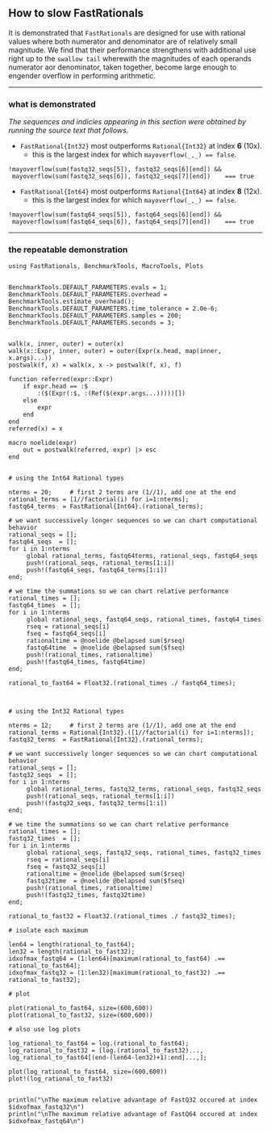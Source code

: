 ## How to slow FastRationals 

It is demonstrated that `FastRationals` are designed for use with rational values where both numerator and denominator
are of relatively small magnitude.  We find that their performance strengthens with additional use right up to the 
`swallow tail` wherewith the magnitudes of each operands numerator aor denominator, taken together, become large
enough to engender overflow in performing arithmetic.

----

### what is demonstrated

_The sequences and indicies appearing in this section were obtained by running the source text that follows._

- `FastRational{Int32}` most outperforms `Rational{Int32}` at index __6__ (10x).
  - this is the largest index for which `mayoverflow(_,_) == false`.
  
```
!mayoverflow(sum(fastq32_seqs[5]), fastq32_seqs[6][end]) &&
 mayoverflow(sum(fastq32_seqs[6]), fastq32_seqs[7][end])    === true
```

- `FastRational{Int64}` most outperforms `Rational{Int64}` at index __8__ (12x).
  - this is the largest index for which `mayoverflow(_,_) == false`.

```
!mayoverflow(sum(fastq64_seqs[5]), fastq64_seqs[6][end]) &&
 mayoverflow(sum(fastq64_seqs[6]), fastq64_seqs[7][end])    === true
```

-----

### the repeatable demonstration

```
using FastRationals, BenchmarkTools, MacroTools, Plots


BenchmarkTools.DEFAULT_PARAMETERS.evals = 1;
BenchmarkTools.DEFAULT_PARAMETERS.overhead = BenchmarkTools.estimate_overhead();
BenchmarkTools.DEFAULT_PARAMETERS.time_tolerance = 2.0e-6;
BenchmarkTools.DEFAULT_PARAMETERS.samples = 200;
BenchmarkTools.DEFAULT_PARAMETERS.seconds = 3;


walk(x, inner, outer) = outer(x)
walk(x::Expr, inner, outer) = outer(Expr(x.head, map(inner, x.args)...))
postwalk(f, x) = walk(x, x -> postwalk(f, x), f)

function referred(expr::Expr)
    if expr.head == :$
        :($(Expr(:$, :(Ref($(expr.args...)))))[])
    else
        expr
    end
end
referred(x) = x

macro noelide(expr)
    out = postwalk(referred, expr) |> esc
end


# using the Int64 Rational types

nterms = 20;     # first 2 terms are (1//1), add one at the end 
rational_terms = [1//factorial(i) for i=1:nterms]; 
fastq64_terms  = FastRational{Int64}.(rational_terms);

# we want successively longer sequences so we can chart computational behavior
rational_seqs = [];
fastq64_seqs  = [];
for i in 1:nterms
     global rational_terms, fastq64terms, rational_seqs, fastq64_seqs
     push!(rational_seqs, rational_terms[1:i])
     push!(fastq64_seqs, fastq64_terms[1:i])
end;

# we time the summations so we can chart relative performance
rational_times = [];
fastq64_times  = [];
for i in 1:nterms
     global rational_seqs, fastq64_seqs, rational_times, fastq64_times
     rseq = rational_seqs[i]
     fseq = fastq64_seqs[i]
     rationaltime = @noelide @belapsed sum($rseq)
     fastq64time  = @noelide @belapsed sum($fseq)
     push!(rational_times, rationaltime)
     push!(fastq64_times, fastq64time)
end;

rational_to_fast64 = Float32.(rational_times ./ fastq64_times);



# using the Int32 Rational types

nterms = 12;     # first 2 terms are (1//1), add one at the end 
rational_terms = Rational{Int32}.([1//factorial(i) for i=1:nterms]); 
fastq32_terms  = FastRational{Int32}.(rational_terms);

# we want successively longer sequences so we can chart computational behavior
rational_seqs = [];
fastq32_seqs  = [];
for i in 1:nterms
     global rational_terms, fastq32_terms, rational_seqs, fastq32_seqs
     push!(rational_seqs, rational_terms[1:i])
     push!(fastq32_seqs, fastq32_terms[1:i])
end;

# we time the summations so we can chart relative performance
rational_times = [];
fastq32_times  = [];
for i in 1:nterms
     global rational_seqs, fastq32_seqs, rational_times, fastq32_times
     rseq = rational_seqs[i]
     fseq = fastq32_seqs[i]
     rationaltime = @noelide @belapsed sum($rseq)
     fastq32time  = @noelide @belapsed sum($fseq)
     push!(rational_times, rationaltime)
     push!(fastq32_times, fastq32time)
end;

rational_to_fast32 = Float32.(rational_times ./ fastq32_times);

# isolate each maximum

len64 = length(rational_to_fast64);
len32 = length(rational_to_fast32);
idxofmax_fastq64 = (1:len64)[maximum(rational_to_fast64) .== rational_to_fast64];
idxofmax_fastq32 = (1:len32)[maximum(rational_to_fast32) .== rational_to_fast32];

# plot

plot(rational_to_fast64, size=(600,600))
plot(rational_to_fast32, size=(600,600))

# also use log plots

log_rational_to_fast64 = log.(rational_to_fast64);
log_rational_to_fast32 = [log.(rational_to_fast32)...,  log_rational_to_fast64[(end-(len64-len32)+1):end]...,];
 
plot(log_rational_to_fast64, size=(600,600))
plot!(log_rational_to_fast32)


println("\nThe maximum relative advantage of FastQ32 occured at index $idxofmax_fastq32\n")
println("\nThe maximum relative advantage of FastQ64 occured at index $idxofmax_fastq64\n")

```
